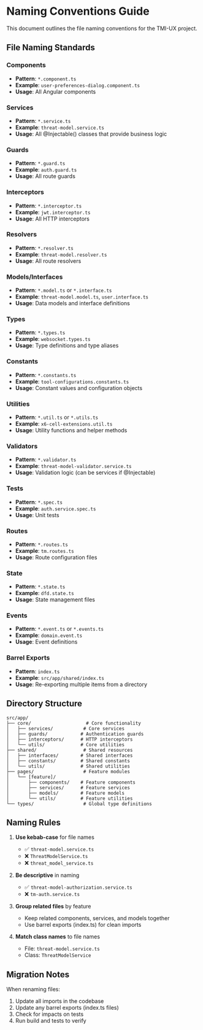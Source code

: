 # Naming Conventions Guide

This document outlines the file naming conventions for the TMI-UX project.

## File Naming Standards

### Components
- **Pattern**: `*.component.ts`
- **Example**: `user-preferences-dialog.component.ts`
- **Usage**: All Angular components

### Services
- **Pattern**: `*.service.ts`
- **Example**: `threat-model.service.ts`
- **Usage**: All @Injectable() classes that provide business logic

### Guards
- **Pattern**: `*.guard.ts`
- **Example**: `auth.guard.ts`
- **Usage**: All route guards

### Interceptors
- **Pattern**: `*.interceptor.ts`
- **Example**: `jwt.interceptor.ts`
- **Usage**: All HTTP interceptors

### Resolvers
- **Pattern**: `*.resolver.ts`
- **Example**: `threat-model.resolver.ts`
- **Usage**: All route resolvers

### Models/Interfaces
- **Pattern**: `*.model.ts` or `*.interface.ts`
- **Example**: `threat-model.model.ts`, `user.interface.ts`
- **Usage**: Data models and interface definitions

### Types
- **Pattern**: `*.types.ts`
- **Example**: `websocket.types.ts`
- **Usage**: Type definitions and type aliases

### Constants
- **Pattern**: `*.constants.ts`
- **Example**: `tool-configurations.constants.ts`
- **Usage**: Constant values and configuration objects

### Utilities
- **Pattern**: `*.util.ts` or `*.utils.ts`
- **Example**: `x6-cell-extensions.util.ts`
- **Usage**: Utility functions and helper methods

### Validators
- **Pattern**: `*.validator.ts`
- **Example**: `threat-model-validator.service.ts`
- **Usage**: Validation logic (can be services if @Injectable)

### Tests
- **Pattern**: `*.spec.ts`
- **Example**: `auth.service.spec.ts`
- **Usage**: Unit tests

### Routes
- **Pattern**: `*.routes.ts`
- **Example**: `tm.routes.ts`
- **Usage**: Route configuration files

### State
- **Pattern**: `*.state.ts`
- **Example**: `dfd.state.ts`
- **Usage**: State management files

### Events
- **Pattern**: `*.event.ts` or `*.events.ts`
- **Example**: `domain.event.ts`
- **Usage**: Event definitions

### Barrel Exports
- **Pattern**: `index.ts`
- **Example**: `src/app/shared/index.ts`
- **Usage**: Re-exporting multiple items from a directory

## Directory Structure

```
src/app/
├── core/                    # Core functionality
│   ├── services/           # Core services
│   ├── guards/            # Authentication guards
│   ├── interceptors/      # HTTP interceptors
│   └── utils/             # Core utilities
├── shared/                 # Shared resources
│   ├── interfaces/        # Shared interfaces
│   ├── constants/         # Shared constants
│   └── utils/             # Shared utilities
├── pages/                  # Feature modules
│   └── [feature]/
│       ├── components/    # Feature components
│       ├── services/      # Feature services
│       ├── models/        # Feature models
│       └── utils/         # Feature utilities
└── types/                  # Global type definitions
```

## Naming Rules

1. **Use kebab-case** for file names
   - ✅ `threat-model.service.ts`
   - ❌ `ThreatModelService.ts`
   - ❌ `threat_model_service.ts`

2. **Be descriptive** in naming
   - ✅ `threat-model-authorization.service.ts`
   - ❌ `tm-auth.service.ts`

3. **Group related files** by feature
   - Keep related components, services, and models together
   - Use barrel exports (index.ts) for clean imports

4. **Match class names** to file names
   - File: `threat-model.service.ts`
   - Class: `ThreatModelService`

## Migration Notes

When renaming files:
1. Update all imports in the codebase
2. Update any barrel exports (index.ts files)
3. Check for impacts on tests
4. Run build and tests to verify